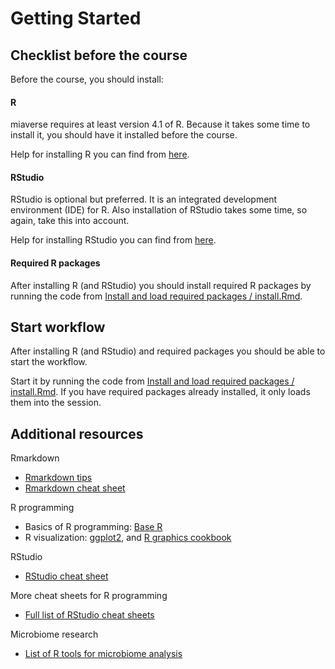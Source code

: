 # Getting Started

## Checklist before the course

Before the course, you should install:

#### R
miaverse requires at least version 4.1 of R. Because it takes some time to install it,
you should have it installed before the course.

Help for installing R you can find from [here](https://www.r-project.org/).

#### RStudio
RStudio is optional but preferred. It is an integrated development environment (IDE)
for R. Also installation of RStudio takes some time, so again, take this into account. 

Help for installing RStudio you can find from [here](https://www.rstudio.com/).

#### Required R packages
After installing R (and RStudio) you should install required R packages by running 
the code from [Install and load required packages / install.Rmd](install.html).

## Start workflow
After installing R (and RStudio) and required packages you should be able to start 
the workflow. 

Start it by running the code from [Install and load required packages / install.Rmd](install.html). 
If you have required packages already installed, it only loads them into the session.

## Additional resources

Rmarkdown

* [Rmarkdown tips](https://rmarkdown.rstudio.com/)
* [Rmarkdown cheat sheet](https://www.rstudio.com/wp-content/uploads/2015/02/rmarkdown-cheatsheet.pdf)

R programming

* Basics of R programming: [Base R](https://raw.githubusercontent.com/rstudio/cheatsheets/master/base-r.pdf)
* R visualization: [ggplot2](https://raw.githubusercontent.com/rstudio/cheatsheets/master/data-visualization-2.1.pdf), and [R graphics cookbook](http://www.cookbook-r.com/Graphs/)

RStudio

* [RStudio cheat sheet](https://raw.githubusercontent.com/rstudio/cheatsheets/master/rstudio-ide.pdf)

More cheat sheets for R programming

* [Full list of RStudio cheat sheets](https://www.rstudio.com/resources/cheatsheets/)

Microbiome research

* [List of R tools for microbiome analysis](https://microsud.github.io/Tools-Microbiome-Analysis/)
